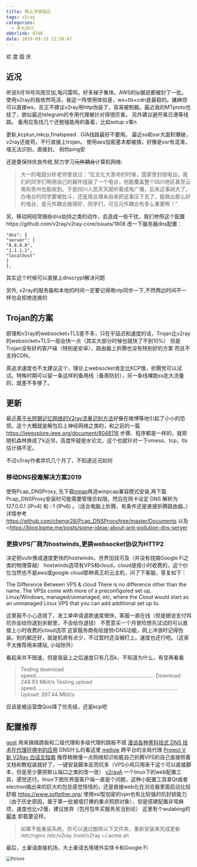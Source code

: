 ```yaml
---
title: 网上冲浪指北
tags: v2ray
categories:
  - 杂七杂八
abbrlink: 87d6
date: 2019-09-19 12:58:47
---
```

欢 度 国 庆
<!-- more -->
## 近况

听说9月16号风雨交加,电闪雷鸣，好多梯子集体。AWS的ip据说都被封了一批。
使用v2ray的我依然苟活，我这一阵使用体验是，ws+tls+cdn是最稳的。嫌麻烦可以直接ws，反正不建议v2ray用http伪装了，容易被制裁。最近我的MTproto也挂了，貌似最近telegram的专用代理被针对得很厉害。
另外建议避开美日港等线路。
备用应急找几个还勉强能用的备着，比如setup v某n

更新,kcptun,mkcp,finalspeed . GIA线路最好不要用。
最近ss和ssr大面积爆破，v2ray还能苟，不行直接上trojan。
使用aes加密基本都被搞，好像是ssr有混淆，墙无法识别，直接封。
祝你ping安

还是要保持优良传统,努力学习~~元件耦合~~计算机网络:
>大一的电路分析老师曾说过：“在文化大革命的时候，国家曾封锁电台。我们的同学们啊用自己的器件组装了一个电台，他能覆盖整个四川地区甚至云南和贵州也能收到。于是四川人民天天就听着成电广播，后来这事闹大了，办电台的同学要被批斗，还是周总理亲自来把这事压下去了。能做出那么好的电台，是元件耦合做得好，同学们，可见元件耦合有多么重要啊！”

另，移动网经常搞些dns劫持之类的动作，会造成一些干扰，我们参照这个配置https://github.com/v2ray/v2ray-core/issues/1808
改一下服务器dns配置：

    "dns": {
    "server": [
    "8.8.8.8",
    "1.1.1.1",
    "localhost"
    ]
    },

其实这个时候可以直接上dnscrypt解决问题

另外, v2ray的服务器和本地的时间一定要记得用ntp同步一下,不然两边时间不一样也会拒绝连接的

## Trojan的方案

原理和v2ray的websocket+TLS差不多，只在乎延迟和速度的话，Trojan比v2ray的websocket+TLS一般会快一点（其实大部分时候也就快了不到10%）
但是Trojan没有好的客户端（特别是安卓），路由器上折腾也没有特别好的方案
而且不支持CDN。

真追求速度也不太建议这个，理论上websocket肯定比KCP慢，折腾党可以试试。特殊时期可以留一条这样的备用线（备用防封），另一条线裸跑ss走大流量的，就差不多够了。

## 更新

最近[基于长短期记忆网络的V2ray流量识别方法](https://files.catbox.moe/vmzj04.pdf)好像在微博等地引起了小小的恐慌。这个大概就是解包后上神经网络之类的，和之前的一篇 <https://ieeexplore.ieee.org/document/8048116> 步骤、程序都是一样的，就把随机森林换成了k近邻，高度怀疑是水论文。这个也就针对一下vmess、tcp，tls估计搞不定。

不过v2ray作者弃坑几个月了，不知道近况如何

### 移动DNS投毒解决方案2019

使用Pcap_DNSProxy, 先下载[nmap](https://nmap.org/download.html)再选winpcap兼容模式安装,再下载Pcap_DNSProxy安装时可能需要管理员权限。然后在网卡设定 DNS 解析为 127.0.0.1 (IPv4) 和 ::1 (IPv6) 。（适合电脑上折腾，有条件还是直接折腾路由器。）
详情参考<https://github.com/chengr28/Pcap_DNSProxy/tree/master/Documents>
以及<https://blog.bgme.me/posts/some-ideas-about-anti-pollution-dns-server

### 更换VPS厂商为hostwinds,更换websocket协议为HTTP2

决定把vultr换成速度更快的hostwinds，世界加钱可及（并没有钱搞Google Fi之类的物理穿越）
hostwinds选项有VPS和cloud，cloud是按小时收费的，这个价位当然也不是aws或google cloud那种真正的云主机，问了下客服，答复如下：

The Difference Between VPS & cloud
There is no difference other than the name.
The VPSs come with more of a preconfigured set up, Linux/Windows, managed/unmanaged, etc, where the Cloud would start as an unmanaged Linux VPS that you can add additional set up to.

这里我不小心选错了，发工单申请退款速度很快，客服一直在线（但是据说支付鸨坑你会给你退到余额里，不会给你退钱）
不愿意买一个月冒险想先试试的可以直接上小时收费的cloud选项
这家服务商有给提供rDNS功能，网上冲浪时记得伪装。别的都还好，就是机房有点少，不过暂时还没被盯上。速度也还行吧。（这家不太推荐用来建站, 小站除外）

看起来并不限速，但是我装上之后速度只有几百k，不知道为什么，有空再看看
>Testing download speed................................................................................
Download: 248.93 Mbit/s
Testing upload speed................................................................................................
Upload: 397.44 Mbit/s

应该是被运营商Qos降了优先级，还是kcp吧

## 配置推荐

[gost](https://github.com/ginuerzh/gost) 用来搞搞跳板和二级代理和多级代理的跳板不错
[漫谈各种黑科技式 DNS 技术在代理环境中的应用](https://medium.com/@TachyonDevel/漫谈各种黑科技式-dns-技术在代理环境中的应用-62c50e58cbd0) DNS什么的看这里
[mellow](https://github.com/mellow-io/mellow) 跨平台的全局代理
[Project V](https://www.v2ray.com/) [新 V2Ray 白话文指南](https://guide.v2fly.org/)  推荐稍微懂一点网络知识和能自己折腾VPS的自己直接照着文档和教程装就好了，一键安装脚本反而坑多（VPS小鸡只用来干这个可以直接脚本，但是至少要把默认端口之类的改一改）
[v2rayA](https://github.com/mzz2017/V2RayA) 一个linux下的web配置工具，感觉还行。linux下图形界面客户端一直是个问题，这种小配置工具拿Qt或者electron搞出来的巨大的包总感觉怪怪的，还是直接web化在浏览器里面启动比较舒服
<https://www.softether.org/> 使用ssl型加密的vpn也有比较强的抗封锁能力（由于历史原因，属于第一批被墙打爆的重点照顾对象），但是搭建配置非常麻烦，速度也比v2慢，建议放弃（包月包年买服务另当别论）
这里有个wulabing的[脚本](https://github.com/wulabing/V2Ray_ws-tls_bash_onekey)
卸载要这样。
>如果不能重装系统，你可以通过删除以下文件夹，重新安装来完成更新
/etc/nginx
/etc/v2ray
/root/v2ray
~/.acme.sh

最后，土豪请直接机场，大土豪请去用境外实体卡和Google Fi

<img src="https://raw.githubusercontent.com/Archaeoraptor/image_resources/ImageofBlog/www.png" alt="Picture" style="zoom:80%;" />
